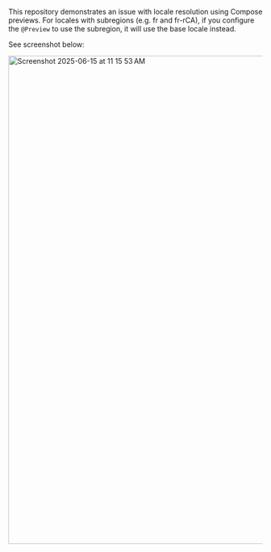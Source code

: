 This repository demonstrates an issue with locale resolution using Compose previews. For locales with subregions (e.g. fr and fr-rCA), if you configure the `@Preview` to use the subregion, it will use the base locale instead.

See screenshot below:

<img width="968" alt="Screenshot 2025-06-15 at 11 15 53 AM" src="https://github.com/user-attachments/assets/a824e5de-7ddb-4f8f-88ce-a9503766eecf" />
